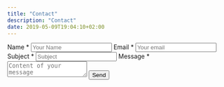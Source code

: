 ```yaml
---
title: "Contact"
description: "Contact"
date: 2019-05-09T19:04:10+02:00
---
```


<form method="POST" action="https://formspree.io/baptiste.jacquemet@gmail.com">
  <label for="name">Name *</label>
  <input type="text" name="name" placeholder="Your Name" required >
  <label for="email">Email *</label>
  <input type="email" name="email" placeholder="Your email" required >
  <label for="subject">Subject *</label>
  <input type="text" name="subject" placeholder="Subject" required >
  <label for="message">Message *</label>
  <textarea name="message" placeholder="Content of your message" required ></textarea>
  <input type="text" name="_gotcha" style="display:none" />
  <button type="submit" class="submit">Send</button>
</form>
